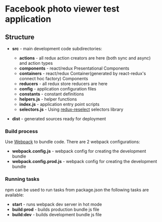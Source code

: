 # Facebook photo viewer test application

## Structure

* **src** - main development code
subdirectories:
  - **actions** - all redux action creators are here (both sync and async) and action types
  - **components** - react/redux Presentational Components
  - **containers** - react/redux Container(generated by react-redux's connect hoc factory) Components
  - **reducers** - all redux store reducers are here
  - **config**  - application configuration files
  - **constants** - constant definitions
  - **helpers.js** - helper functions
  - **index.js** - application entry point scripts
  - **selectors.js** -  Using [redux-reselect](https://github.com/reactjs/reselect) selectors library

* **dist** - generated sources ready for deployment
 ### Build process
   Use [Webpack](https://webpack.github.io/) to bundle code.
   There are 2 webpack configurations:
   - **webpack.config.js** - webpack config for creating the development bundle
   - **webpack.config.prod.js** - webpack config for creating the development bundle

### Running tasks
   npm can be used to run tasks from package.json the following tasks are available:
   
* **start** - runs webpack dev server in hot mode
* **build:prod** - builds production bundle js file
* **build:dev** - builds development bundle js file